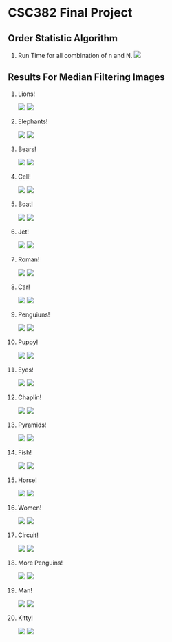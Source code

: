 CSC382 Final Project
===================

Order Statistic Algorithm
---------------------------

1) Run Time for all combination of n and N.
  ![](https://github.com/Temur662/MedianFiltering/blob/main/CSC382AvgRunTimeGraph.png)


Results For Median Filtering Images
-----------------------------------

1) Lions!
    
   ![](https://github.com/Temur662/MedianFiltering/blob/main/pics/Lions.png) ![](https://github.com/Temur662/MedianFiltering/blob/main/filteredResults/3.png)

2) Elephants!
   
   ![](https://github.com/Temur662/MedianFiltering/blob/main/pics/africa.png) ![](https://github.com/Temur662/MedianFiltering/blob/main/filteredResults/6.png)

4) Bears!
   
   ![](https://github.com/Temur662/MedianFiltering/blob/main/pics/bear.png) ![](https://github.com/Temur662/MedianFiltering/blob/main/filteredResults/18.png)

5) Cell!

   ![](https://github.com/Temur662/MedianFiltering/blob/main/pics/cells.png) ![](https://github.com/Temur662/MedianFiltering/blob/main/filteredResults/0.png)

6) Boat!

   ![](https://github.com/Temur662/MedianFiltering/blob/main/pics/boat.png) ![](https://github.com/Temur662/MedianFiltering/blob/main/filteredResults/1.png)

7) Jet!

   ![](https://github.com/Temur662/MedianFiltering/blob/main/pics/jet.png) ![](https://github.com/Temur662/MedianFiltering/blob/main/filteredResults/10.png)

8) Roman!

   ![](https://github.com/Temur662/MedianFiltering/blob/main/pics/greek.png) ![](https://github.com/Temur662/MedianFiltering/blob/main/filteredResults/11.png)

9) Car!

    ![](https://github.com/Temur662/MedianFiltering/blob/main/pics/car.png) ![](https://github.com/Temur662/MedianFiltering/blob/main/filteredResults/12.png)

10) Penguiuns!

    ![](https://github.com/Temur662/MedianFiltering/blob/main/pics/morePengs.png) ![](https://github.com/Temur662/MedianFiltering/blob/main/filteredResults/13.png)

11) Puppy!

    ![](https://github.com/Temur662/MedianFiltering/blob/main/pics/puppy.png) ![](https://github.com/Temur662/MedianFiltering/blob/main/filteredResults/14.png)

12) Eyes!

    ![](https://github.com/Temur662/MedianFiltering/blob/main/pcis/eyes.png) ![](https://github.com/Temur662/MedianFiltering/blob/main/filteredResults/15.png)

13) Chaplin!

    ![](https://github.com/Temur662/MedianFiltering/blob/main/pics/chaplin.png) ![](https://github.com/Temur662/MedianFiltering/blob/main/filteredResults/16.png)

11) Pyramids!

    ![](https://github.com/Temur662/MedianFiltering/blob/main/pics/pyramids.png) ![](https://github.com/Temur662/MedianFiltering/blob/main/filteredResults/17.png)

12) Fish!

    ![](https://github.com/Temur662/MedianFiltering/blob/main/pics/fish.png) ![](https://github.com/Temur662/MedianFiltering/blob/main/filteredResults/19.png)

13) Horse!

    ![](https://github.com/Temur662/MedianFiltering/blob/main/pics/idek.png) ![](https://github.com/Temur662/MedianFiltering/blob/main/filteredResults/2.png)

14) Women!

    ![](https://github.com/Temur662/MedianFiltering/blob/main/pics/women.png) ![](https://github.com/Temur662/MedianFiltering/blob/main/filteredResults/4.png)

15) Circuit!

    ![](https://github.com/Temur662/MedianFiltering/blob/main/pics/circuit.png) ![](https://github.com/Temur662/MedianFiltering/blob/main/filteredResults/5.png)

16) More Penguins!

    ![](https://github.com/Temur662/MedianFiltering/blob/main/pics/penguin.png) ![](https://github.com/Temur662/MedianFiltering/blob/main/filteredResults/7.png)

17) Man!

    ![](https://github.com/Temur662/MedianFiltering/blob/main/pics/man.png) ![](https://github.com/Temur662/MedianFiltering/blob/main/filteredResults/8.png)

18) Kitty!

    ![](https://github.com/Temur662/MedianFiltering/blob/main/pics/kitty.png) ![](https://github.com/Temur662/MedianFiltering/blob/main/filteredResults/9.png)
